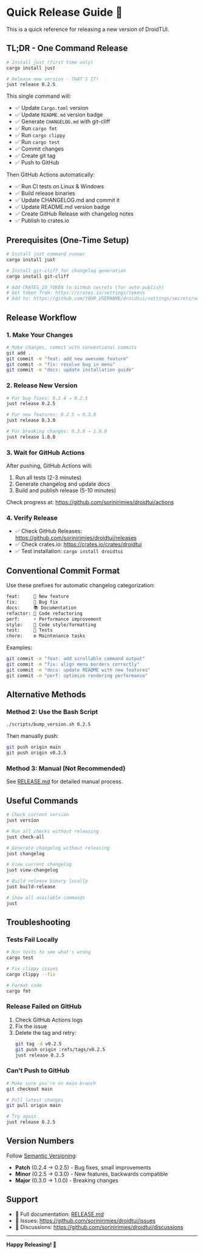 # Quick Release Guide 🚀

This is a quick reference for releasing a new version of DroidTUI.

## TL;DR - One Command Release

```bash
# Install just (first time only)
cargo install just

# Release new version - THAT'S IT!
just release 0.2.5
```

This single command will:
- ✅ Update `Cargo.toml` version
- ✅ Update `README.md` version badge
- ✅ Generate `CHANGELOG.md` with git-cliff
- ✅ Run `cargo fmt`
- ✅ Run `cargo clippy`
- ✅ Run `cargo test`
- ✅ Commit changes
- ✅ Create git tag
- ✅ Push to GitHub

Then GitHub Actions automatically:
- ✅ Run CI tests on Linux & Windows
- ✅ Build release binaries
- ✅ Update CHANGELOG.md and commit it
- ✅ Update README.md version badge
- ✅ Create GitHub Release with changelog notes
- ✅ Publish to crates.io

## Prerequisites (One-Time Setup)

```bash
# Install just command runner
cargo install just

# Install git-cliff for changelog generation
cargo install git-cliff

# Add CRATES_IO_TOKEN to GitHub secrets (for auto-publish)
# Get token from: https://crates.io/settings/tokens
# Add to: https://github.com/YOUR_USERNAME/droidtui/settings/secrets/actions
```

## Release Workflow

### 1. Make Your Changes

```bash
# Make changes, commit with conventional commits
git add .
git commit -m "feat: add new awesome feature"
git commit -m "fix: resolve bug in menu"
git commit -m "docs: update installation guide"
```

### 2. Release New Version

```bash
# For bug fixes: 0.2.4 → 0.2.5
just release 0.2.5

# For new features: 0.2.5 → 0.3.0
just release 0.3.0

# For breaking changes: 0.3.0 → 1.0.0
just release 1.0.0
```

### 3. Wait for GitHub Actions

After pushing, GitHub Actions will:
1. Run all tests (2-3 minutes)
2. Generate changelog and update docs
3. Build and publish release (5-10 minutes)

Check progress at: https://github.com/sorinirimies/droidtui/actions

### 4. Verify Release

- ✅ Check GitHub Releases: https://github.com/sorinirimies/droidtui/releases
- ✅ Check crates.io: https://crates.io/crates/droidtui
- ✅ Test installation: `cargo install droidtui`

## Conventional Commit Format

Use these prefixes for automatic changelog categorization:

```bash
feat:     🚀 New feature
fix:      🐛 Bug fix
docs:     📚 Documentation
refactor: 🚜 Code refactoring
perf:     ⚡ Performance improvement
style:    🎨 Code style/formatting
test:     🧪 Tests
chore:    ⚙️ Maintenance tasks
```

Examples:
```bash
git commit -m "feat: add scrollable command output"
git commit -m "fix: align menu borders correctly"
git commit -m "docs: update README with new features"
git commit -m "perf: optimize rendering performance"
```

## Alternative Methods

### Method 2: Use the Bash Script

```bash
./scripts/bump_version.sh 0.2.5
```

Then manually push:
```bash
git push origin main
git push origin v0.2.5
```

### Method 3: Manual (Not Recommended)

See [RELEASE.md](RELEASE.md) for detailed manual process.

## Useful Commands

```bash
# Check current version
just version

# Run all checks without releasing
just check-all

# Generate changelog without releasing
just changelog

# View current changelog
just view-changelog

# Build release binary locally
just build-release

# Show all available commands
just
```

## Troubleshooting

### Tests Fail Locally

```bash
# Run tests to see what's wrong
cargo test

# Fix clippy issues
cargo clippy --fix

# Format code
cargo fmt
```

### Release Failed on GitHub

1. Check GitHub Actions logs
2. Fix the issue
3. Delete the tag and retry:
   ```bash
   git tag -d v0.2.5
   git push origin :refs/tags/v0.2.5
   just release 0.2.5
   ```

### Can't Push to GitHub

```bash
# Make sure you're on main branch
git checkout main

# Pull latest changes
git pull origin main

# Try again
just release 0.2.5
```

## Version Numbers

Follow [Semantic Versioning](https://semver.org/):

- **Patch** (0.2.4 → 0.2.5) - Bug fixes, small improvements
- **Minor** (0.2.5 → 0.3.0) - New features, backwards compatible
- **Major** (0.3.0 → 1.0.0) - Breaking changes

## Support

- 📖 Full documentation: [RELEASE.md](RELEASE.md)
- 🐛 Issues: https://github.com/sorinirimies/droidtui/issues
- 💬 Discussions: https://github.com/sorinirimies/droidtui/discussions

---

**Happy Releasing! 🎉**